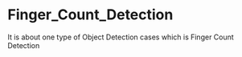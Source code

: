 # Finger_Count_Detection
It is about one type of Object Detection cases which is Finger Count Detection
